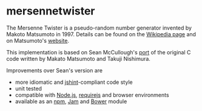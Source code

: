 mersennetwister
===============

The Mersenne Twister is a pseudo-random number generator invented by Makoto Matsumoto in 1997. Details can be found on the [Wikipedia page](http://en.wikipedia.org/wiki/Mersenne_twister) and on Matsumoto's [website](http://www.math.sci.hiroshima-u.ac.jp/~m-mat/MT/emt.html).

This implementation is based on Sean McCullough's [port](https://gist.github.com/banksean/300494) of the original C code written by Makato Matsumoto and Takuji Nishimura.

Improvements over Sean's version are

  - more idiomatic and [jshint](http://www.jshint.com/)-compliant code style
  - unit tested
  - compatible with [Node.js](http://nodejs.org/), [requirejs](http://requirejs.org/)  and browser environments
  - available as an [npm](https://npmjs.org/), [Jam](http://jamjs.org/) and [Bower](http://bower.io/) module
 
